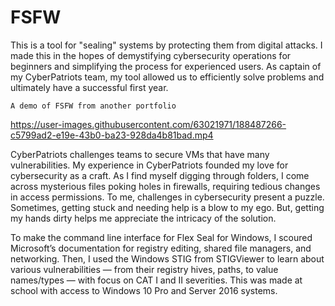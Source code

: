 # FSFW

This is a tool for "sealing" systems by protecting them from digital attacks. I made this in the hopes of demystifying cybersecurity operations for beginners and simplifying the process for experienced users. As captain of my CyberPatriots team, my tool allowed us to efficiently solve problems and ultimately have a successful first year.

```A demo of FSFW from another portfolio```

https://user-images.githubusercontent.com/63021971/188487266-c5799ad2-e19e-43b0-ba23-928da4b81bad.mp4


CyberPatriots challenges teams to secure VMs that have many vulnerabilities. My experience in CyberPatriots founded my love for cybersecurity as a craft. As I find myself digging through folders, I come across mysterious files poking holes in firewalls, requiring tedious changes in access permissions. To me, challenges in cybersecurity present a puzzle. Sometimes, getting stuck and needing help is a blow to my ego. But, getting my hands dirty helps me appreciate the intricacy of the solution.

To make the command line interface for Flex Seal for Windows, I scoured Microsoft’s documentation for registry editing, shared file managers, and networking. Then, I used the Windows STIG from STIGViewer to learn about various vulnerabilities — from their registry hives, paths, to value names/types — with focus on CAT I and II severities. This was made at school with access to Windows 10 Pro and Server 2016 systems.
